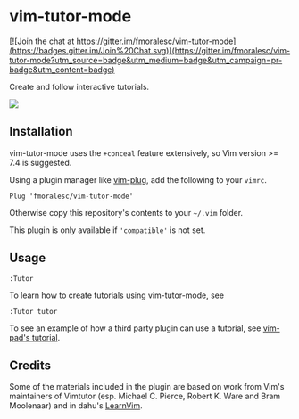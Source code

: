 # vim-tutor-mode

[![Join the chat at https://gitter.im/fmoralesc/vim-tutor-mode](https://badges.gitter.im/Join%20Chat.svg)](https://gitter.im/fmoralesc/vim-tutor-mode?utm_source=badge&utm_medium=badge&utm_campaign=pr-badge&utm_content=badge)

Create and follow interactive tutorials.

![](http://i.imgur.com/1JtpjET.png)

## Installation

vim-tutor-mode uses the `+conceal` feature extensively, so Vim version >= 7.4
is suggested.

Using a plugin manager like [vim-plug](https://github.com/junegunn/vim-plug),
add the following to your `vimrc`.

    Plug 'fmoralesc/vim-tutor-mode'

Otherwise copy this repository's contents to your `~/.vim` folder.

This plugin is only available if `'compatible'` is not set.

## Usage

~~~ vim
:Tutor
~~~

To learn how to create tutorials using vim-tutor-mode, see

~~~ vim
:Tutor tutor
~~~

To see an example of how a third party plugin can use a tutorial, see [vim-pad's
tutorial](https://github.com/fmoralesc/vim-pad/blob/devel/tutorials/pad.tutor).

## Credits

Some of the materials included in the plugin are based on work from Vim's
maintainers of Vimtutor (esp. Michael C. Pierce, Robert K. Ware and Bram
Moolenaar) and in dahu's [LearnVim](https://github.com/dahu/LearnVim).
